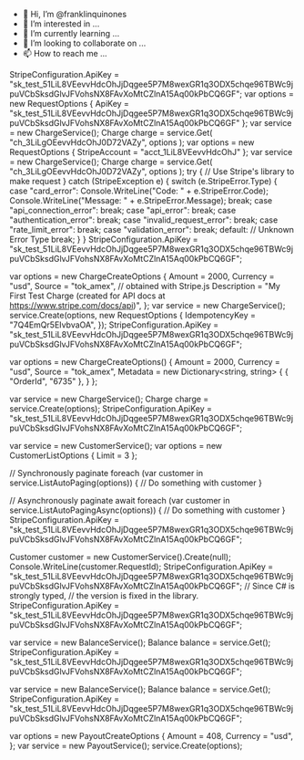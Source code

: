 - 👋 Hi, I’m @franklinquinones
- 👀 I’m interested in ...
- 🌱 I’m currently learning ...
- 💞️ I’m looking to collaborate on ...
- 📫 How to reach me ...

<!---
franklinquinones/franklinquinones is a ✨ special ✨ repository because its `README.md` (this file) appears on your GitHub profile.
You can click the Preview link to take a look at your changes.
--->

StripeConfiguration.ApiKey = "sk_test_51LiL8VEevvHdcOhJjDqgee5P7M8wexGR1q3ODX5chqe96TBWc9jpuVCbSksdGlvJFVohsNX8FAvXoMtCZlnA15Aq00kPbCQ6GF";
var options = new RequestOptions
{
  ApiKey = "sk_test_51LiL8VEevvHdcOhJjDqgee5P7M8wexGR1q3ODX5chqe96TBWc9jpuVCbSksdGlvJFVohsNX8FAvXoMtCZlnA15Aq00kPbCQ6GF"
};
var service = new ChargeService();
Charge charge = service.Get(
  "ch_3LiLgOEevvHdcOhJ0D72VAZy",
  options
);
var options = new RequestOptions
{
  StripeAccount = "acct_1LiL8VEevvHdcOhJ"
};
var service = new ChargeService();
Charge charge = service.Get(
  "ch_3LiLgOEevvHdcOhJ0D72VAZy",
  options
);
try {
  // Use Stripe's library to make request
} catch (StripeException e) {
  switch (e.StripeError.Type)
  {
    case "card_error":
      Console.WriteLine("Code: " + e.StripeError.Code);
      Console.WriteLine("Message: " + e.StripeError.Message);
      break;
    case "api_connection_error":
      break;
    case "api_error":
      break;
    case "authentication_error":
      break;
    case "invalid_request_error":
      break;
    case "rate_limit_error":
      break;
    case "validation_error":
      break;
    default:
      // Unknown Error Type
      break;
  }
}
StripeConfiguration.ApiKey = "sk_test_51LiL8VEevvHdcOhJjDqgee5P7M8wexGR1q3ODX5chqe96TBWc9jpuVCbSksdGlvJFVohsNX8FAvXoMtCZlnA15Aq00kPbCQ6GF";

var options = new ChargeCreateOptions
{
  Amount = 2000,
  Currency = "usd",
  Source = "tok_amex", // obtained with Stripe.js
  Description = "My First Test Charge (created for API docs at https://www.stripe.com/docs/api)",
};
var service = new ChargeService();
service.Create(options, new RequestOptions
{
  IdempotencyKey = "7Q4EmQr5EIvbvaOA",
});
StripeConfiguration.ApiKey = "sk_test_51LiL8VEevvHdcOhJjDqgee5P7M8wexGR1q3ODX5chqe96TBWc9jpuVCbSksdGlvJFVohsNX8FAvXoMtCZlnA15Aq00kPbCQ6GF";

var options = new ChargeCreateOptions()
{
    Amount = 2000,
    Currency = "usd",
    Source = "tok_amex",
    Metadata = new Dictionary<string, string>
    {
        { "OrderId", "6735" },
    }
};

var service = new ChargeService();
Charge charge = service.Create(options);
StripeConfiguration.ApiKey = "sk_test_51LiL8VEevvHdcOhJjDqgee5P7M8wexGR1q3ODX5chqe96TBWc9jpuVCbSksdGlvJFVohsNX8FAvXoMtCZlnA15Aq00kPbCQ6GF";

var service = new CustomerService();
var options = new CustomerListOptions {
  Limit = 3
};

// Synchronously paginate
foreach (var customer in service.ListAutoPaging(options)) {
  // Do something with customer
}

// Asynchronously paginate
await foreach (var customer in service.ListAutoPagingAsync(options)) {
  // Do something with customer
}
StripeConfiguration.ApiKey = "sk_test_51LiL8VEevvHdcOhJjDqgee5P7M8wexGR1q3ODX5chqe96TBWc9jpuVCbSksdGlvJFVohsNX8FAvXoMtCZlnA15Aq00kPbCQ6GF";

Customer customer = new CustomerService().Create(null);
Console.WriteLine(customer.RequestId);
StripeConfiguration.ApiKey = "sk_test_51LiL8VEevvHdcOhJjDqgee5P7M8wexGR1q3ODX5chqe96TBWc9jpuVCbSksdGlvJFVohsNX8FAvXoMtCZlnA15Aq00kPbCQ6GF";
// Since C# is strongly typed,
// the version is fixed in the library.
StripeConfiguration.ApiKey = "sk_test_51LiL8VEevvHdcOhJjDqgee5P7M8wexGR1q3ODX5chqe96TBWc9jpuVCbSksdGlvJFVohsNX8FAvXoMtCZlnA15Aq00kPbCQ6GF";

var service = new BalanceService();
Balance balance = service.Get();
StripeConfiguration.ApiKey = "sk_test_51LiL8VEevvHdcOhJjDqgee5P7M8wexGR1q3ODX5chqe96TBWc9jpuVCbSksdGlvJFVohsNX8FAvXoMtCZlnA15Aq00kPbCQ6GF";

var service = new BalanceService();
Balance balance = service.Get();
StripeConfiguration.ApiKey = "sk_test_51LiL8VEevvHdcOhJjDqgee5P7M8wexGR1q3ODX5chqe96TBWc9jpuVCbSksdGlvJFVohsNX8FAvXoMtCZlnA15Aq00kPbCQ6GF";

var options = new PayoutCreateOptions
{
  Amount = 408,
  Currency = "usd",
};
var service = new PayoutService();
service.Create(options);
